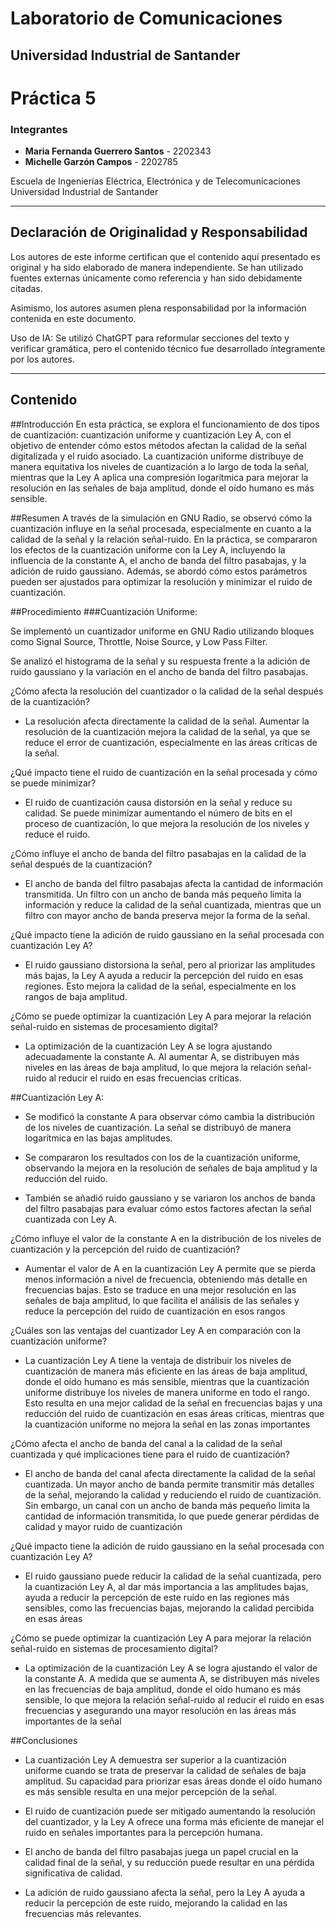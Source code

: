 # Laboratorio de Comunicaciones
## Universidad Industrial de Santander

# Práctica 5

### Integrantes
- **Maria Fernanda Guerrero Santos** - 2202343
- **Michelle Garzón Campos** - 2202785

Escuela de Ingenierías Eléctrica, Electrónica y de Telecomunicaciones  
Universidad Industrial de Santander


---

## Declaración de Originalidad y Responsabilidad
Los autores de este informe certifican que el contenido aquí presentado es original y ha sido elaborado de manera independiente. Se han utilizado fuentes externas únicamente como referencia y han sido debidamente citadas.

Asimismo, los autores asumen plena responsabilidad por la información contenida en este documento. 

Uso de IA: Se utilizó ChatGPT para reformular secciones del texto y verificar gramática, pero el contenido técnico fue desarrollado íntegramente por los autores.

---
## Contenido

##Introducción
En esta práctica, se explora el funcionamiento de dos tipos de cuantización: cuantización uniforme y cuantización Ley A, con el objetivo de entender cómo estos métodos afectan la calidad de la señal digitalizada y el ruido asociado. La cuantización uniforme distribuye de manera equitativa los niveles de cuantización a lo largo de toda la señal, mientras que la Ley A aplica una compresión logarítmica para mejorar la resolución en las señales de baja amplitud, donde el oído humano es más sensible.

##Resumen
A través de la simulación en GNU Radio, se observó cómo la cuantización influye en la señal procesada, especialmente en cuanto a la calidad de la señal y la relación señal-ruido. En la práctica, se compararon los efectos de la cuantización uniforme con la Ley A, incluyendo la influencia de la constante A, el ancho de banda del filtro pasabajas, y la adición de ruido gaussiano. Además, se abordó cómo estos parámetros pueden ser ajustados para optimizar la resolución y minimizar el ruido de cuantización.

##Procedimiento
###Cuantización Uniforme:

Se implementó un cuantizador uniforme en GNU Radio utilizando bloques como Signal Source, Throttle, Noise Source, y Low Pass Filter.

Se analizó el histograma de la señal y su respuesta frente a la adición de ruido gaussiano y la variación en el ancho de banda del filtro pasabajas.

¿Cómo afecta la resolución del cuantizador o la calidad de la señal después de la cuantización?

- La resolución afecta directamente la calidad de la señal. Aumentar la resolución de la cuantización mejora la calidad de la señal, ya que se reduce el error de cuantización, especialmente en las áreas críticas de la señal.

¿Qué impacto tiene el ruido de cuantización en la señal procesada y cómo se puede minimizar?

- El ruido de cuantización causa distorsión en la señal y reduce su calidad. Se puede minimizar aumentando el número de bits en el proceso de cuantización, lo que mejora la resolución de los niveles y reduce el ruido.

¿Cómo influye el ancho de banda del filtro pasabajas en la calidad de la señal después de la cuantización?

- El ancho de banda del filtro pasabajas afecta la cantidad de información transmitida. Un filtro con un ancho de banda más pequeño limita la información y reduce la calidad de la señal cuantizada, mientras que un filtro con mayor ancho de banda preserva mejor la forma de la señal.

¿Qué impacto tiene la adición de ruido gaussiano en la señal procesada con cuantización Ley A?

- El ruido gaussiano distorsiona la señal, pero al priorizar las amplitudes más bajas, la Ley A ayuda a reducir la percepción del ruido en esas regiones. Esto mejora la calidad de la señal, especialmente en los rangos de baja amplitud.

¿Cómo se puede optimizar la cuantización Ley A para mejorar la relación señal-ruido en sistemas de procesamiento digital?

- La optimización de la cuantización Ley A se logra ajustando adecuadamente la constante A. Al aumentar A, se distribuyen más niveles en las áreas de baja amplitud, lo que mejora la relación señal-ruido al reducir el ruido en esas frecuencias críticas.

##Cuantización Ley A:

- Se modificó la constante A para observar cómo cambia la distribución de los niveles de cuantización. La señal se distribuyó de manera logarítmica en las bajas amplitudes.

- Se compararon los resultados con los de la cuantización uniforme, observando la mejora en la resolución de señales de baja amplitud y la reducción del ruido.

- También se añadió ruido gaussiano y se variaron los anchos de banda del filtro pasabajas para evaluar cómo estos factores afectan la señal cuantizada con Ley A.

¿Cómo influye el valor de la constante A en la distribución de los niveles de cuantización y la percepción del ruido de cuantización?

- Aumentar el valor de A en la cuantización Ley A permite que se pierda menos información a nivel de frecuencia, obteniendo más detalle en frecuencias bajas. Esto se traduce en una mejor resolución en las señales de baja amplitud, lo que facilita el análisis de las señales y reduce la percepción del ruido de cuantización en esos rangos

¿Cuáles son las ventajas del cuantizador Ley A en comparación con la cuantización uniforme?

- La cuantización Ley A tiene la ventaja de distribuir los niveles de cuantización de manera más eficiente en las áreas de baja amplitud, donde el oído humano es más sensible, mientras que la cuantización uniforme distribuye los niveles de manera uniforme en todo el rango. Esto resulta en una mejor calidad de la señal en frecuencias bajas y una reducción del ruido de cuantización en esas áreas críticas, mientras que la cuantización uniforme no mejora la señal en las zonas importantes

¿Cómo afecta el ancho de banda del canal a la calidad de la señal cuantizada y qué implicaciones tiene para el ruido de cuantización?

- El ancho de banda del canal afecta directamente la calidad de la señal cuantizada. Un mayor ancho de banda permite transmitir más detalles de la señal, mejorando la calidad y reduciendo el ruido de cuantización. Sin embargo, un canal con un ancho de banda más pequeño limita la cantidad de información transmitida, lo que puede generar pérdidas de calidad y mayor ruido de cuantización

¿Qué impacto tiene la adición de ruido gaussiano en la señal procesada con cuantización Ley A?

- El ruido gaussiano puede reducir la calidad de la señal cuantizada, pero la cuantización Ley A, al dar más importancia a las amplitudes bajas, ayuda a reducir la percepción de este ruido en las regiones más sensibles, como las frecuencias bajas, mejorando la calidad percibida en esas áreas

¿Cómo se puede optimizar la cuantización Ley A para mejorar la relación señal-ruido en sistemas de procesamiento digital?

- La optimización de la cuantización Ley A se logra ajustando el valor de la constante A. A medida que se aumenta A, se distribuyen más niveles en las frecuencias de baja amplitud, donde el oído humano es más sensible, lo que mejora la relación señal-ruido al reducir el ruido en esas frecuencias y asegurando una mayor resolución en las áreas más importantes de la señal

##Conclusiones

- La cuantización Ley A demuestra ser superior a la cuantización uniforme cuando se trata de preservar la calidad de señales de baja amplitud. Su capacidad para priorizar esas áreas donde el oído humano es más sensible resulta en una mejor percepción de la señal.

- El ruido de cuantización puede ser mitigado aumentando la resolución del cuantizador, y la Ley A ofrece una forma más eficiente de manejar el ruido en señales importantes para la percepción humana.

- El ancho de banda del filtro pasabajas juega un papel crucial en la calidad final de la señal, y su reducción puede resultar en una pérdida significativa de calidad.

- La adición de ruido gaussiano afecta la señal, pero la Ley A ayuda a reducir la percepción de este ruido, mejorando la calidad en las frecuencias más relevantes.
